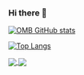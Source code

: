 ### Hi there 👋



[![OMB GitHub stats](https://github-readme-stats.vercel.app/api?username=osmelbrito)](https://github.com/osmelbrito/github-readme-stats)

[![Top Langs](https://github-readme-stats.vercel.app/api/top-langs/?username=osmelbrito&layout=compact)](https://github.com/osmelbrito/github-readme-stats)

<a href="https://github.com/osmelbrito/github-readme-stats">
  <img align="center" src="https://github-readme-stats.vercel.app/api/pin/?username=osmelbrito&repo=github-readme-stats" />
</a>
<a href="https://github.com/osmelbrito/convoychat">
  <img align="center" src="https://github-readme-stats.vercel.app/api/pin/?username=osmelbrito&repo=convoychat" />
</a>

<!--
**osmelbrito/osmelbrito** is a ✨ _special_ ✨ repository because its `README.md` (this file) appears on your GitHub profile.



Here are some ideas to get you started:

- 🔭 I’m currently working on ...
- 🌱 I’m currently learning ...
- 👯 I’m looking to collaborate on ...
- 🤔 I’m looking for help with ...
- 💬 Ask me about ...
- 📫 How to reach me: ...
- 😄 Pronouns: ...
- ⚡ Fun fact: ...
-->
